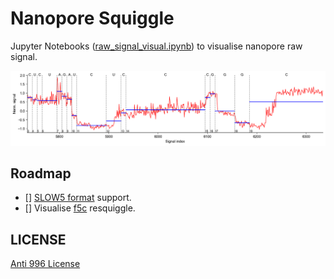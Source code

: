 # Nanopore Squiggle

Jupyter Notebooks ([raw_signal_visual.ipynb](notebooks/raw_signal_visual.ipynb)) to visualise nanopore raw signal.

![](docs/figures/norm_signal.png)

## Roadmap

- [] [SLOW5 format](https://github.com/hasindu2008/slow5tools) support.
- [] Visualise [f5c](https://github.com/hasindu2008/f5c) resquiggle.

## LICENSE

[Anti 996 License](https://github.com/kattgu7/Anti-996-License/blob/master/LICENSE_CN_EN)